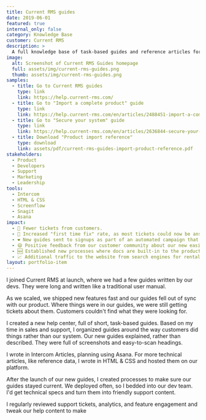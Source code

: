 ```yaml
---
title: Current RMS guides
date: 2019-06-01
featured: true
internal_only: false
category: Knowledge Base
customer: Current RMS
description: >
  A full knowledge base of task-based guides and reference articles for the market leading rental software.
image:
  alt: Screenshot of Current RMS Guides homepage
  full: assets/img/current-rms-guides.png
  thumb: assets/img/current-rms-guides.png
samples:
  - title: Go to Current RMS guides
    type: link
    link: https://help.current-rms.com/
  - title: Go to "Import a complete product" guide
    type: link
    link: https://help.current-rms.com/en/articles/2488451-import-a-complete-product
  - title: Go to "Secure your system" guide
    type: link
    link: https://help.current-rms.com/en/articles/2636844-secure-your-current-rms-system
  - title: Download "Product import reference"
    type: download
    link: assets/pdf/current-rms-guides-import-product-reference.pdf
stakeholders:
  - Product
  - Developers
  - Support
  - Marketing
  - Leadership
tools:
  - Intercom
  - HTML & CSS
  - Screenflow
  - Snagit
  - Asana
impact:
  - 🤫 Fewer tickets from customers.
  - 🥇 Increased "first time fix" rate, as most tickets could now be answered with a guide.
  - ❤️ New guides sent to signups as part of an automated campaign that saw an uptick in conversion to paying.
  - 😄 Positive feedback from our customer community about our new easier to understand guides.
  - 🆕 Established new processes where docs are built-in to the product development lifecycle, so docs were always up-to-date.
  - 📈 Additional traffic to the website from search engines for rental software queries.
layout: portfolio-item
---
```

I joined Current RMS at launch, where we had a few guides written by our devs. They were long and written like a traditional user manual.

As we scaled, we shipped new features fast and our guides fell out of sync with our product. Where things were in our guides, we were still getting tickets about them. Customers couldn't find what they were looking for.

I created a new help center, full of short, task-based guides. Based on my time in sales and support, I organized guides around the way customers did things rather than our system. Our new guides explained, rather than described. They were full of screenshots and easy-to-scan headings.

I wrote in Intercom Articles, planning using Asana. For more technical articles, like reference data, I wrote in HTML & CSS and hosted them on our platform.

After the launch of our new guides, I created processes to make sure our guides stayed current. We deployed often, so I bedded into our dev team. I'd get technical specs and turn them into friendly support content.

I regularly reviewed support tickets, analytics, and feature engagement and tweak our help content to make
